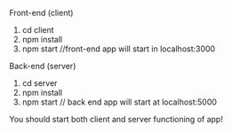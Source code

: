 <!-- project setup -->

Front-end (client)

1.  cd client
2.  npm install
3.  npm start
//front-end app will start in localhost:3000

Back-end (server)

1.  cd server
2.  npm install
3.  npm start
// back end app will start at localhost:5000 

You should start both client and server functioning of app!

<!-- its better use two browsers to check functions of app because is uses local-storage -->

